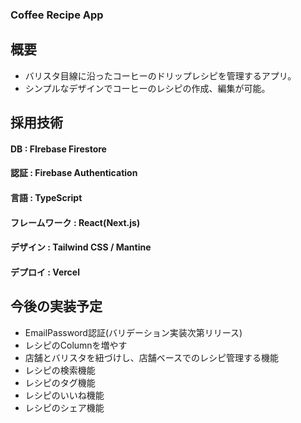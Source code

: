 ### Coffee Recipe App

## 概要

- バリスタ目線に沿ったコーヒーのドリップレシピを管理するアプリ。
- シンプルなデザインでコーヒーのレシピの作成、編集が可能。

## 採用技術

#### DB : FIrebase Firestore

#### 認証 : Firebase Authentication

#### 言語 : TypeScript

#### フレームワーク : React(Next.js)

#### デザイン : Tailwind CSS / Mantine

#### デプロイ : Vercel

## 今後の実装予定

- EmailPassword認証(バリデーション実装次第リリース)
- レシピのColumnを増やす
- 店舗とバリスタを紐づけし、店舗ベースでのレシピ管理する機能
- レシピの検索機能
- レシピのタグ機能
- レシピのいいね機能
- レシピのシェア機能

